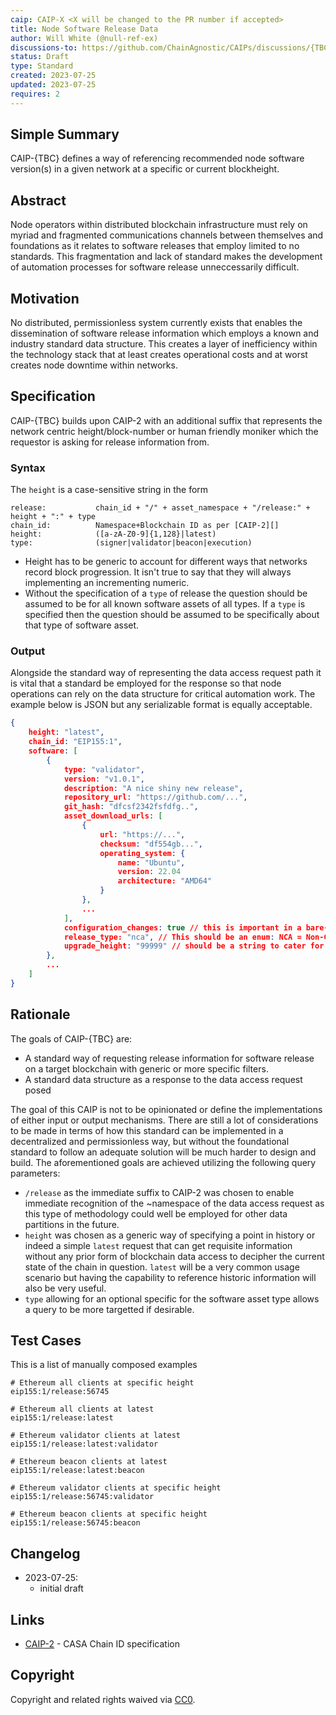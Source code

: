 ```yaml
---
caip: CAIP-X <X will be changed to the PR number if accepted>
title: Node Software Release Data
author: Will White (@null-ref-ex)
discussions-to: https://github.com/ChainAgnostic/CAIPs/discussions/{TBC CAIP ID}
status: Draft
type: Standard
created: 2023-07-25
updated: 2023-07-25
requires: 2
---
```


## Simple Summary

CAIP-{TBC} defines a way of referencing recommended node software version(s) in a given network at a specific or current blockheight.

## Abstract

Node operators within distributed blockchain infrastructure must rely on myriad and fragmented communications channels between themselves and foundations as it relates to software releases that employ limited to no standards.
This fragmentation and lack of standard makes the development of automation processes for software release unneccessarily difficult.

## Motivation

No distributed, permissionless system currently exists that enables the dissemination of software release information which employs a known and industry standard data structure.
This creates a layer of inefficiency within the technology stack that at least creates operational costs and at worst creates node downtime within networks.

## Specification

CAIP-{TBC} builds upon CAIP-2 with an additional suffix that represents the network centric height/block-number or human friendly moniker which the requestor is asking for release information from.

### Syntax

The `height` is a case-sensitive string in the form

```
release:           chain_id + "/" + asset_namespace + "/release:" + height + ":" + type
chain_id:          Namespace+Blockchain ID as per [CAIP-2][]
height:            ([a-zA-Z0-9]{1,128}|latest)
type:              (signer|validator|beacon|execution)
```

* Height has to be generic to account for different ways that networks record block progression. It isn't true to say that they will always implementing an incrementing numeric.
* Without the specification of a `type` of release the question should be assumed to be for all known software assets of all types. If a `type` is specified then the question should be assumed to be specifically about that type of software asset.

### Output

Alongside the standard way of representing the data access request path it is vital that a standard be employed for the response so that node operations can rely on the data structure for critical automation work.
The example below is JSON but any serializable format is equally acceptable.

```json
{
    height: "latest",
    chain_id: "EIP155:1",
    software: [
        {
            type: "validator",
            version: "v1.0.1",
            description: "A nice shiny new release",
            repository_url: "https://github.com/...",
            git_hash: "dfcsf2342fsfdfg..",
            asset_download_urls: [
                {
                    url: "https://...",
                    checksum: "df554gb...",
                    operating_system: {
                        name: "Ubuntu",
                        version: 22.04
                        architecture: "AMD64"
                    }
                },
                ...
            ],
            configuration_changes: true // this is important in a bare-metal context owing to configuration being decoupled from code version
            release_type: "nca", // This should be an enum: NCA = Non-Consensus Altering, CA = Consensus Altering
            upgrade_height: "99999" // should be a string to cater for potential non-numeric chains, this is non-mandatory
        },
        ...
    ]
}
```

## Rationale

The goals of CAIP-{TBC} are:

- A standard way of requesting release information for software release on a target blockchain with generic or more specific filters.
- A standard data structure as a response to the data access request posed

The goal of this CAIP is not to be opinionated or define the implementations of either input or output mechanisms. There are still a lot of considerations to be made in terms of how this standard can be implemented in a decentralized and permissionless way, but without the foundational standard to follow an adequate solution will be much harder to design and build.
The aforementioned goals are achieved utilizing the following query parameters:

* `/release` as the immediate suffix to CAIP-2 was chosen to enable immediate recognition of the ~namespace of the data access request as this type of methodology could well be employed for other data partitions in the future.
* `height` was chosen as a generic way of specifying a point in history or indeed a simple `latest` request that can get requisite information without any prior form of blockchain data access to decipher the current state of the chain in question. `latest` will be a very common usage scenario but having the capability to reference historic information will also be very useful.
* `type` allowing for an optional specific for the software asset type allows a query to be more targetted if desirable.


## Test Cases

This is a list of manually composed examples

```
# Ethereum all clients at specific height
eip155:1/release:56745

# Ethereum all clients at latest
eip155:1/release:latest

# Ethereum validator clients at latest
eip155:1/release:latest:validator

# Ethereum beacon clients at latest
eip155:1/release:latest:beacon

# Ethereum validator clients at specific height
eip155:1/release:56745:validator

# Ethereum beacon clients at specific height
eip155:1/release:56745:beacon
```

## Changelog

- 2023-07-25: 
    - initial draft

## Links

- [CAIP-2][] - CASA Chain ID specification

[CAIP-2]: https://ChainAgnostic.org/CAIPs/caip-2

## Copyright

Copyright and related rights waived via [CC0](../LICENSE).
